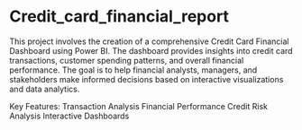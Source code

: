# Credit_card_financial_report
This project involves the creation of a comprehensive Credit Card Financial Dashboard using Power BI. The dashboard provides insights into credit card transactions, customer spending patterns, and overall financial performance. The goal is to help financial analysts, managers, and stakeholders make informed decisions based on interactive visualizations and data analytics.



Key Features:
Transaction Analysis
Financial Performance
Credit Risk Analysis
Interactive Dashboards

